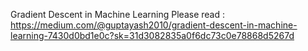 Gradient Descent in Machine Learning
Please read : https://medium.com/@guptayash2010/gradient-descent-in-machine-learning-7430d0bd1e0c?sk=31d3082835a0f6dc73c0e78868d5267d
